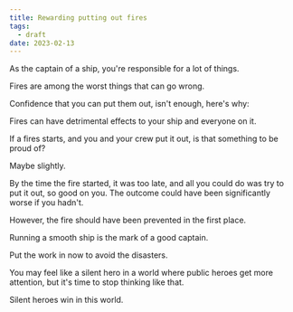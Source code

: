 ```yaml
---
title: Rewarding putting out fires
tags:
  - draft
date: 2023-02-13
---
```



As the captain of a ship, you're responsible for a lot of things.

Fires are among the worst things that can go wrong.

Confidence that you can put them out, isn't enough, here's why:

Fires can have detrimental effects to your ship and everyone on it.

If a fires starts, and you and your crew put it out, is that something to be proud of?

Maybe slightly.

By the time the fire started, it was too late, and all you could do was try to put it out, so good on you. The outcome could have been significantly worse if you hadn't.

However, the fire should have been prevented in the first place.

Running a smooth ship is the mark of a good captain.

Put the work in now to avoid the disasters.

You may feel like a silent hero in a world where public heroes get more attention, but it's time to stop thinking like that.

Silent heroes win in this world.


